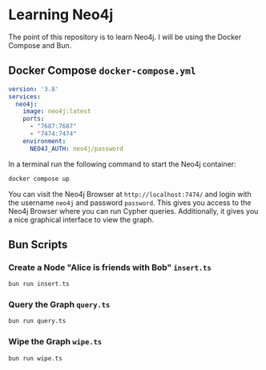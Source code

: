 # Learning Neo4j

The point of this repository is to learn Neo4j. I will be using the Docker Compose and Bun.

## Docker Compose `docker-compose.yml`
```yaml
version: '3.8'
services:
  neo4j:
    image: neo4j:latest
    ports:
      - "7687:7687"
      - "7474:7474"
    environment:
      NEO4J_AUTH: neo4j/password
```

In a terminal run the following command to start the Neo4j container:

```bash
docker compose up
```

You can visit the Neo4j Browser at `http://localhost:7474/` and login with the username `neo4j` and password `password`. This gives you access to the Neo4j Browser where you can run Cypher queries. Additionally, it gives you a nice graphical interface to view the graph.

## Bun Scripts

### Create a Node "Alice is friends with Bob" `insert.ts`
```bash
bun run insert.ts
```

### Query the Graph `query.ts`
```bash
bun run query.ts
```

### Wipe the Graph `wipe.ts`
```bash
bun run wipe.ts
```
